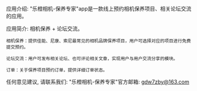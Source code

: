   应用介绍: "乐橙相机-保养专家"app是一款线上预约相机保养项目、相关论坛交流的应用。

  应用简介: 相机保养 + 论坛交流。
  
    相机保养：提供佳能、尼康、索尼最常见的相机品牌保养项目，用户可选择对应的项目进行免费提交预约。

    论坛交流：用户可发布相关论坛、也可评论相关文章，实现用户与用户交流分享的模块。
    
    订单：关于保养项目预约订单，提供详细订单状态。
       
  任何意见建议, 请联系我们: 
  "乐橙相机-保养专家"官方邮箱: gdw7zby@163.com
